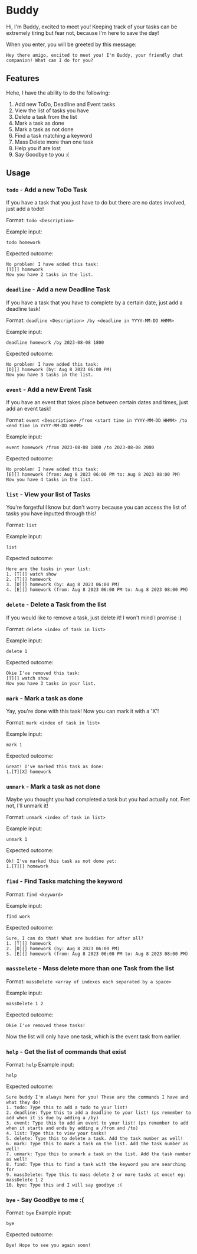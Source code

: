 # Buddy

Hi, I'm Buddy, excited to meet you! Keeping track of your tasks can be extremely tiring but fear not, because I'm here to save the day!

When you enter, you will be greeted by this message:

```
Hey there amigo, excited to meet you! I'm Buddy, your friendly chat companion! What can I do for you?
```

## Features 

Hehe, I have the ability to do the following:
1. Add new ToDo, Deadline and Event tasks
2. View the list of tasks you have
3. Delete a task from the list
4. Mark a task as done
5. Mark a task as not done
6. Find a task matching a keyword
7. Mass Delete more than one task
8. Help you if are lost
9. Say Goodbye to you :(

## Usage

### `todo` - Add a new ToDo Task

If you have a task that you just have to do but there are no dates involved, just add a todo! 

Format:  `todo <Description>`

Example input:
```
todo homework
```

Expected outcome:
```
No problem! I have added this task:
[T][] homework
Now you have 2 tasks in the list.
```


### `deadline` - Add a new Deadline Task

If you have a task that you have to complete by a certain date, just add a deadline task!

Format:  `deadline <Description> /by <deadline in YYYY-MM-DD HHMM>`

Example input:
```
deadline homework /by 2023-08-08 1800
```
Expected outcome:
```
No problem! I have added this task:
[D][] homework (by: Aug 8 2023 06:00 PM)
Now you have 3 tasks in the list.
```

### `event` - Add a new Event Task

If you have an event that takes place between certain dates and times, just add an event task!

Format:  `event <Description> /from <start time in YYYY-MM-DD HHMM> /to <end time in YYYY-MM-DD HHMM>`

Example input:
```
event homework /from 2023-08-08 1800 /to 2023-08-08 2000
```
Expected outcome:
```
No problem! I have added this task:
[E][] homework (from: Aug 8 2023 06:00 PM to: Aug 8 2023 08:00 PM)
Now you have 4 tasks in the list.
```

### `list` - View your list of Tasks

You're forgetful I know but don't worry because you can access the list of tasks you have inputted through this!

Format: `list`

Example input:
```
list
```
Expected outcome:
```
Here are the tasks in your list:
1. [T][] watch show
2. [T][] homework
3. [D][] homework (by: Aug 8 2023 06:00 PM)
4. [E][] homework (from: Aug 8 2023 06:00 PM to: Aug 8 2023 08:00 PM)
```

### `delete` - Delete a Task from the list

If you would like to remove a task, just delete it! I won't mind I promise :)

Format: `delete <index of task in list>`

Example input:
```
delete 1
```

Expected outcome:
```
Okie I've removed this task:
[T][] watch show
Now you have 3 tasks in your list.
```

### `mark` - Mark a task as done

Yay, you're done with this task! Now you can mark it with a 'X'!

Format: `mark <index of task in list>`

Example input:
```
mark 1
```
Expected outcome:
```
Great! I've marked this task as done:
1.[T][X] homework
```

### `unmark` - Mark a task as not done

Maybe you thought you had completed a task but you had actually not. Fret not, I'll unmark it!

Format: `unmark <index of task in list>`

Example input:
```
unmark 1
```
Expected outcome:
```
Ok! I've marked this task as not done yet:
1.[T][] homework
```

### `find` - Find Tasks matching the keyword

Format: `find <keyword>`

Example input:
```
find work
```

Expected outcome:
```
Sure, I can do that! What are buddies for after all?
1. [T][] homework
2. [D][] homework (by: Aug 8 2023 06:00 PM)
3. [E][] homework (from: Aug 8 2023 06:00 PM to: Aug 8 2023 08:00 PM)
```

### `massDelete` - Mass delete more than one Task from the list

Format: `massDelete <array of indexes each separated by a space>`

Example input:
```
massDelete 1 2
```
Expected outcome:
```
Okie I've removed these tasks!
```
Now the list will only have one task, which is the event task from earlier.

### `help` - Get the list of commands that exist

Format: `help`
Example input:
```
help
```

Expected outcome:
```
Sure buddy I'm always here for you! These are the commands I have and what they do!
1. todo: Type this to add a todo to your list!
2. deadline: Type this to add a deadline to your list! (ps remember to add when it is due by adding a /by)
3. event: Type this to add an event to your list! (ps remember to add when it starts and ends by adding a /from and /to)
4. list: Type this to view your tasks!
5. delete: Type this to delete a task. Add the task number as well!
6. mark: Type this to mark a task on the list. Add the task number as well!
7. unmark: Type this to unmark a task on the list. Add the task number as well!
8. find: Type this to find a task with the keyword you are searching for
9. massDelete: Type this to mass delete 2 or more tasks at once! eg: massDelete 1 2
10. bye: Type this and I will say goodbye :(
```

### `bye` - Say GoodBye to me :(

Format: `bye`
Example input:
```
bye
```

Expected outcome:
```
Bye! Hope to see you again soon!
```
